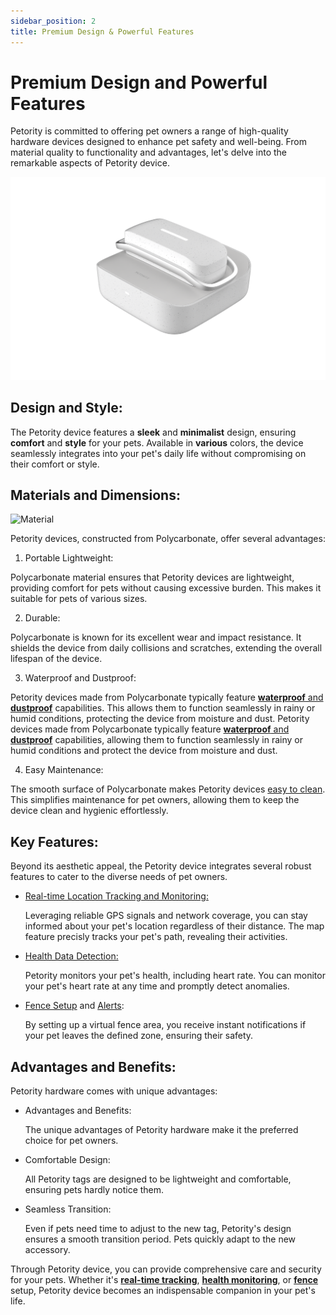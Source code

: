 ```yaml
---
sidebar_position: 2
title: Premium Design & Powerful Features
---
```


# Premium Design and Powerful Features
Petority is committed to offering pet owners a range of high-quality hardware devices designed to enhance pet safety and well-being. From material quality to functionality and advantages, let's delve into the remarkable aspects of Petority device.

![device](/img/devices/device.png)

## Design and Style:
The Petority device features a **sleek** and **minimalist** design, ensuring **comfort** and **style** for your pets. Available in **various** colors, the device seamlessly integrates into your pet's daily life without compromising on their comfort or style. 

## Materials and Dimensions:
![Material](/img/devices/material.gif)

Petority devices, constructed from Polycarbonate, offer several advantages: 

1. Portable Lightweight:

  Polycarbonate material ensures that Petority devices are lightweight, providing comfort for pets without causing excessive burden. This makes it suitable for pets of various sizes.

2. Durable:

  Polycarbonate is known for its excellent wear and impact resistance. It shields the device from daily collisions and scratches, extending the overall lifespan of the device.

3. Waterproof and Dustproof:

  Petority devices made from Polycarbonate typically feature [**waterproof** and **dustproof**](/docs/devices/general-information/waterproof-dustproof) capabilities. This allows them to function seamlessly in rainy or humid conditions, protecting the device from moisture and dust.
  Petority devices made from Polycarbonate typically feature [**waterproof** and **dustproof**](/docs/devices/general-information/waterproof-dustproof) capabilities, allowing them to function seamlessly in rainy or humid conditions and protect the device from moisture and dust.

4. Easy Maintenance:

  The smooth surface of Polycarbonate makes Petority devices [easy to clean](/docs/devices/general-information/cleaning). This simplifies maintenance for pet owners, allowing them to keep the device clean and hygienic effortlessly. 

## Key Features:
Beyond its aesthetic appeal, the Petority device integrates several robust features to cater to the diverse needs of pet owners.

+ [Real-time Location Tracking and Monitoring:](/docs/petority/features/live-tracking)
  
    Leveraging reliable GPS signals and network coverage, you can stay informed about your pet's location regardless of their distance. The map feature precisly tracks your pet's path, revealing their activities.

+ [Health Data Detection:](/docs/petority/features/health-monitoring)

  Petority monitors your pet's health, including heart rate. You can monitor your pet's heart rate at any time and promptly detect anomalies.
  
+ [Fence Setup](/docs/petority/features/fence) and [Alerts](/docs/petority/notification/fence-event):

    By setting up a virtual fence area, you receive instant notifications if your pet leaves the defined zone, ensuring their safety.

## Advantages and Benefits:
Petority hardware comes with unique advantages:
+ Advantages and Benefits:

  The unique advantages of Petority hardware make it the preferred choice for pet owners.

+ Comfortable Design:

  All Petority tags are designed to be lightweight and comfortable, ensuring pets hardly notice them.
  
  
+ Seamless Transition:

  Even if pets need time to adjust to the new tag, Petority's design ensures a smooth transition period. Pets quickly adapt to the new accessory.

Through Petority device, you can provide comprehensive care and security for your pets. Whether it's [**real-time tracking**](/docs/petority/features/live-tracking), [**health monitoring**](/docs/petority/features/health-monitoring), or [**fence**](/docs/petority/features/Fence) setup, Petority device becomes an indispensable companion in your pet's life.
